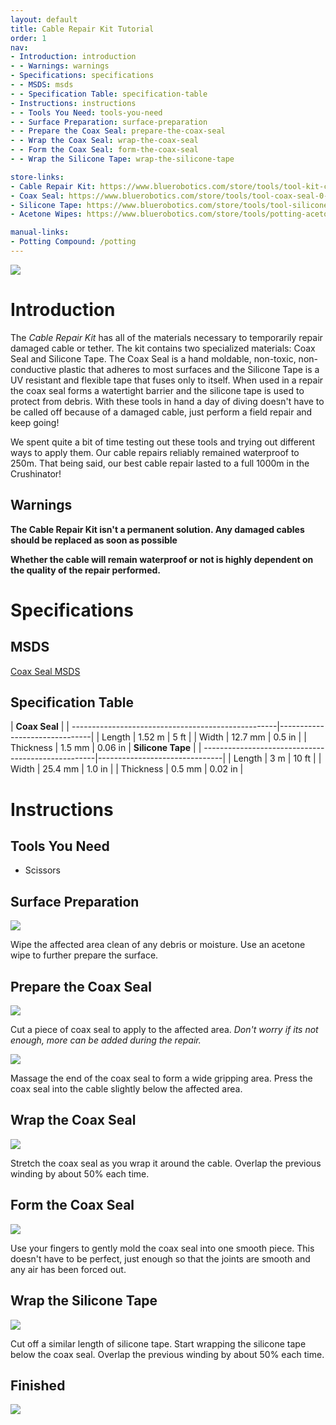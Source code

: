 ```yaml
---
layout: default
title: Cable Repair Kit Tutorial
order: 1
nav:
- Introduction: introduction
- - Warnings: warnings
- Specifications: specifications
- - MSDS: msds
- - Specification Table: specification-table
- Instructions: instructions
- - Tools You Need: tools-you-need
- - Surface Preparation: surface-preparation
- - Prepare the Coax Seal: prepare-the-coax-seal
- - Wrap the Coax Seal: wrap-the-coax-seal
- - Form the Coax Seal: form-the-coax-seal
- - Wrap the Silicone Tape: wrap-the-silicone-tape

store-links:
- Cable Repair Kit: https://www.bluerobotics.com/store/tools/tool-kit-cable-repair-r1-rp/
- Coax Seal: https://www.bluerobotics.com/store/tools/tool-coax-seal-0-5in-60in-r1-rp/
- Silicone Tape: https://www.bluerobotics.com/store/tools/tool-silicone-tape-1in-10ft-r1-rp/
- Acetone Wipes: https://www.bluerobotics.com/store/tools/potting-acetone-wipes-qty10-r1-rp/

manual-links:
- Potting Compound: /potting
---
```


<img src="/cable-repair-kit/cad/Banner.png" class="img-responsive img-center" style="max-width:600px"  />

# Introduction

The *Cable Repair Kit* has all of the materials necessary to temporarily repair damaged cable or tether. The kit contains two specialized materials: Coax Seal and Silicone Tape. The Coax Seal is a hand moldable, non-toxic, non-conductive plastic that adheres to most surfaces and the Silicone Tape is a UV resistant and flexible tape that fuses only to itself. When used in a repair the coax seal forms a watertight barrier and the silicone tape is used to protect from debris. With these tools in hand a day of diving doesn't have to be called off because of a damaged cable, just perform a field repair and keep going!


We spent quite a bit of time testing out these tools and trying out different ways to apply them. Our cable repairs reliably remained waterproof to 250m. That being said, our best cable repair lasted to a full 1000m in the Crushinator! 


## Warnings

<i class="fa fa-exclamation-triangle fa-fw fa-2x text-warning"></i>  **The Cable Repair Kit isn't a permanent solution. Any damaged cables should be replaced as soon as possible**

<i class="fa fa-exclamation-triangle fa-fw fa-2x text-warning"></i> **Whether the cable will remain waterproof or not is highly dependent on the quality of the repair performed.**


# Specifications

## MSDS

[Coax Seal MSDS](./cad/coax-seal-msds.pdf)

## Specification Table

|                                    **Coax Seal**                                   |
| ---------------------------------------------------|-------------------------------|
| Length                                             | 1.52 m         | 5 ft         |
| Width                                              | 12.7 mm        | 0.5 in       |
| Thickness											 | 1.5 mm         | 0.06 in
|                                    **Silicone Tape**                               |
| ---------------------------------------------------|-------------------------------|
| Length                                             | 3 m           | 10 ft         |
| Width                                              | 25.4 mm       | 1.0 in        |
| Thickness                                          | 0.5 mm        | 0.02 in       |

# Instructions

## Tools You Need

* Scissors


## Surface Preparation 

<img src="/cable-repair-kit/cad/Damaged-Cable.png" class="img-responsive img-center" style="max-width:600px"  />

Wipe the affected area clean of any debris or moisture. Use an acetone wipe to further prepare the surface.



## Prepare the Coax Seal


<img src="/cable-repair-kit/cad/Coax-Cut.png" class="img-responsive img-center" style="max-width:600px"  />

Cut a piece of coax seal to apply to the affected area. *Don't worry if its not enough, more can be added during the repair.*

<img src="/cable-repair-kit/cad/Coax-Fan.png" class="img-responsive img-center" style="max-width:600px"  />

Massage the end of the coax seal to form a wide gripping area. Press the coax seal into the cable slightly below the affected area. 

## Wrap the Coax Seal


<img src="/cable-repair-kit/cad/Coax-Wrap-2.png" class="img-responsive img-center" style="max-width:600px"  />


Stretch the coax seal as you wrap it around the cable. Overlap the previous winding by about 50% each time.


## Form the Coax Seal

<img src="/cable-repair-kit/cad/Coax-Smooth.png" class="img-responsive img-center" style="max-width:600px"  />

Use your fingers to gently mold the coax seal into one smooth piece. This doesn't have to be perfect, just enough so that the joints are smooth and any air has been forced out.

## Wrap the Silicone Tape


<img src="/cable-repair-kit/cad/Silicone-Wrap.png" class="img-responsive img-center" style="max-width:600px"  />


Cut off a similar length of silicone tape. Start wrapping the silicone tape below the coax seal. Overlap the previous winding by about 50% each time.


## Finished


<img src="/cable-repair-kit/cad/Complete.png" class="img-responsive img-center" style="max-width:600px"  />


